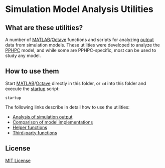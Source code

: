 Simulation Model Analysis Utilities
===================================

## What are these utilities?

A number of [MATLAB]/[Octave] functions and scripts for analyzing
[output](simout) data from simulation models. These utilities were developed to
analyze the [PPHPC] model, and while some are PPHPC-specific, most can be used 
to study any model.

## How to use them

Start [MATLAB]/[Octave] directly in this folder, or `cd` into this folder and
execute the [startup](startup.m) script:

```
startup
```

The following links describe in detail how to use the utilities:

* [Analysis of simulation output](simout)
* [Comparison of model implementations](compare)
* [Helper functions](helpers)
* [Third-party functions](3rdparty)

## License

[MIT License](LICENSE)

[Matlab]: http://www.mathworks.com/products/matlab/
[Octave]: https://gnu.org/software/octave/
[PPHPC]: https://peerj.com/articles/cs-36/ 
